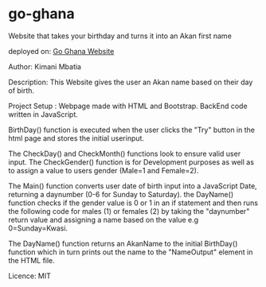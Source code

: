 # go-ghana
Website that takes your birthday and turns it into an Akan first name

deployed on: [Go Ghana Website ]( https://gear5km.github.io/go-ghana/)

Author: Kimani Mbatia

Description: This Website gives the user an Akan name based on their day of birth. 

Project Setup : Webpage made with HTML and Bootstrap. BackEnd code
written in JavaScript.

BirthDay() function is executed when the user clicks the "Try" button in the html page and stores the initial userinput.

The CheckDay() and CheckMonth() functions look to ensure valid user input. The CheckGender() function is for Development purposes as well as to assign a value to users gender (Male=1 and Female=2). 

The Main() function converts user date of birth input into a JavaScript Date, returning a daynumber (0-6 for Sunday to Saturday). the DayName() function checks if the gender value is 0 or 1 in an if statement and then runs the following code for males (1) or females (2) by taking the "daynumber" return value and assigning a name based on the value e.g 0=Sunday=Kwasi.

The DayName() function returns an AkanName to the initial BirthDay() function which in turn prints out the name to the "NameOutput" element in the HTML file.

Licence: MIT
